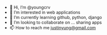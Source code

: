 - 👋 Hi, I’m @youngcrv
- 👀 I’m interested in web applications
- 🌱 I’m currently learning github, python, django
- 💞️ I’m looking to collaborate on ... sharing apps
- 📫 How to reach me justinyung@gmail.com

<!---
youngcrv/youngcrv is a ✨ special ✨ repository because its `README.md` (this file) appears on your GitHub profile.
You can click the Preview link to take a look at your changes.
--->
